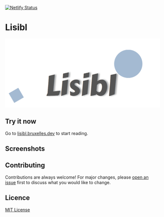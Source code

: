 [![Netlify Status](https://api.netlify.com/api/v1/badges/ce899140-3764-44c8-bc77-3269f2cf4103/deploy-status)](https://app.netlify.com/sites/lisibl/deploys)

# Lisibl

![Lisibl banner](src/assets/banner.png)

<!--  -->

## Try it now

Go to [lisibl.bruxelles.dev](https://lisibl.bruxelles.dev/) to start reading.

## Screenshots

<!-- ![App Screenshot]() -->

## Contributing

Contributions are always welcome! For major changes, please [open an issue](https://github.com/jdbruxelles/lisibl/issues/new) first to discuss what you would like to change.

## Licence

[MIT License](LICENSE)
